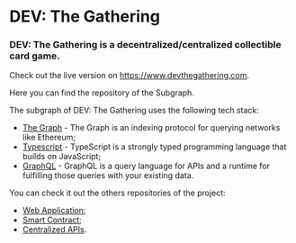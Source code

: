 # DEV: The Gathering 
### DEV: The Gathering is a decentralized/centralized collectible card game.

Check out the live version on https://www.devthegathering.com.

Here you can find the repository of the Subgraph.

The subgraph of DEV: The Gathering uses the following tech stack:
- [The Graph](https://thegraph.com/) - The Graph is an indexing protocol for querying networks like Ethereum;
- [Typescript](https://www.typescriptlang.org/) - TypeScript is a strongly typed programming language that builds on JavaScript;
- [GraphQL](https://graphql.org/) - GraphQL is a query language for APIs and a runtime for fulfilling those queries with your existing data.

You can check it out the others repositories of the project:
- [Web Application](https://github.com/oluaptarso/dev-the-gathering-webapp);
- [Smart Contract](https://github.com/oluaptarso/dev-the-gathering-smart-contract);
- [Centralized APIs](https://github.com/oluaptarso/dev-the-gathering-server).